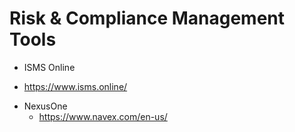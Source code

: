  
# Risk & Compliance Management Tools

 
 - ISMS Online
  + https://www.isms.online/

 - NexusOne
   + https://www.navex.com/en-us/
